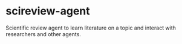 # scireview-agent
Scientific review agent to learn literature on a topic and interact with researchers and other agents.
